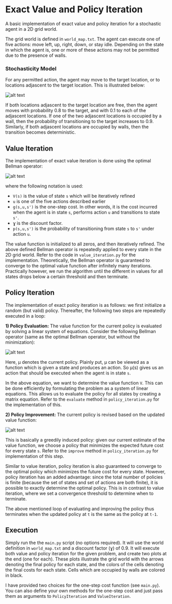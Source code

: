 # Exact Value and Policy Iteration

A basic implementation of exact value and policy iteration for a stochastic agent in a 2D grid world.

The grid world is defined in `world_map.txt`. The agent can execute one of five actions: move left, up, right, down, or stay idle. Depending on the state in which the agent is, one or more of these actions may not be permitted due to the presence of walls.

### Stochasticity Model

For any permitted action, the agent may move to the target location, or to locations adjascent to the target location. This is illustrated below:

![alt text](https://i.imgur.com/Hw8XPtH.png "Stochasticity model of agent")

If both locations adjascent to the target location are free, then the agent moves with probability 0.8 to the target, and with 0.1 to each of the adjascent locations. If one of the two adjascent locations is occupied by a wall, then the probability of transitioning to the target increases to 0.9. Similarly, if both adjascent locations are occupied by walls, then the transition becomes deterministic.

## Value Iteration

The implementation of exact value iteration is done using the optimal Bellman operator:

![alt text](https://i.imgur.com/sfQ5clD.gif)

where the following notation is used:

- `V(s)` is the value of state `s` which will be iteratively refined
- `u` is one of the five actions described earlier
- `g(s,u,s')` is the one-step cost. In other words, it is the cost incurred when the agent is in state `s`, performs action `u` and transitions to state `s'`.
- &#611; is the discount factor.
- `p(s,u,s')` is the probability of transitioning from state `s` to `s'` under action `u`.

The value function is initialized to all zeros, and then iteratively refined. The above defined Bellman operator is repeatedly applied to every state in the 2D grid world. Refer to the code in `value_iteration.py` for the implementation. Theoretically, the Bellman operator is guaranteed to converge to the optimal value function after infinitely many iterations. Practically however, we run the algorithm until the different in values for all states drops below a certain threshold and then terminate.

## Policy Iteration

The implementation of exact policy iteration is as follows: we first initialize a random (but valid) policy. Thereafter, the following two steps are repeatedly executed in a loop:

**1) Policy Evaluation:** The value function for the current policy is evaluated by solving a linear system of equations. Consider the following Bellman operator (same as the optimal Bellman operator, but without the minimization):

![alt text](https://i.imgur.com/h4dx9FN.gif)

Here, &#956; denotes the current policy. Plainly put, &#956; can be viewed as a function which is given a state and produces an action. So &#956;(s) gives us an action that should be executed when the agent is in state `s`.

In the above equation, we want to determine the value function `V`. This can be done efficiently by formulating the problem as a system of linear equations. This allows us to evaluate the policy for all states by creating a matrix equation. Refer to the `evaluate` method in `policy_iteration.py` for the implementation of this.

**2) Policy Improvement:** The current policy is revised based on the updated value function:

![alt text](https://i.imgur.com/j6ljqtE.gif)

This is basically a greedily induced policy: given our current estimate of the value function, we choose a policy that minimizes the expected future cost for every state `s`. Refer to the `improve` method in `policy_iteration.py` for implementation of this step.

Similar to value iteration, policy iteration is also guaranteed to converge to the optimal policy which minimizes the future cost for every state. However, policy iteration has an added advantage: since the total number of policies is finite (because the set of states and set of actions are both finite), it is possible to exactly determine the optimal policy. This is in contrast to value iteration, where we set a convergence threshold to determine when to terminate.

The above mentioned loop of evaluating and improving the policy thus terminates when the updated policy at `t` is the same as the policy at `t-1`.

## Execution

Simply run the the `main.py` script (no options required). It will use the world definition in `world_map.txt` and a discount factor (&#611;) of 0.9. It will execute both value and policy iteration for the given problem, and create two plots at the end (one for each). These plots illustrate the grid world with the arrows denoting the final policy for each state, and the colors of the cells denoting the final costs for each state. Cells which are occupied by walls are colored in black.

I have provided two choices for the one-step cost function (see `main.py`). You can also define your own methods for the one-step cost and just pass them as arguments to `PolicyIteration` and `ValueIteration`.